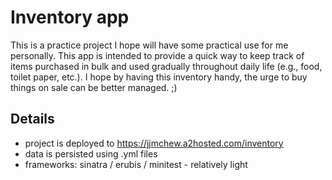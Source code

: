 # Inventory app

This is a practice project I hope will have some practical use for me personally.
This app is intended to provide a quick way to keep track of items purchased in bulk and used gradually throughout daily life (e.g., food, toilet paper, etc.).
I hope by having this inventory handy, the urge to buy things on sale can be better managed. ;)

## Details
- project is deployed to https://jjmchew.a2hosted.com/inventory
- data is persisted using .yml files
- frameworks:  sinatra / erubis / minitest - relatively light


